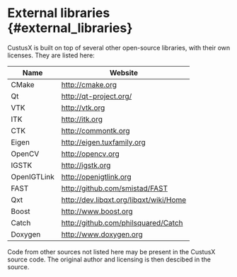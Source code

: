 External libraries {#external_libraries}
===================

CustusX is built on top of several other open-source libraries, with their own licenses.
They are listed here:

| Name              | Website
| ----------------- | -----------------------------
| CMake             | <http://cmake.org>
| Qt                | <http://qt-project.org/>
| VTK               | <http://vtk.org>
| ITK               | <http://itk.org>
| CTK               | <http://commontk.org>
| Eigen             | <http://eigen.tuxfamily.org>
| OpenCV            | <http://opencv.org>
| IGSTK             | <http://igstk.org>
| OpenIGTLink       | <http://openigtlink.org>
| FAST              | <http://github.com/smistad/FAST>
| Qxt               | <http://dev.libqxt.org/libqxt/wiki/Home> 
| Boost             | <http://www.boost.org>
| Catch             | <http://github.com/philsquared/Catch>
| Doxygen           | <http://www.doxygen.org>

Code from other sources not listed here may be present in the CustusX source code. The original author
and licensing is then descibed in the source.